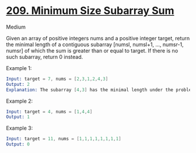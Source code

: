 # [209. Minimum Size Subarray Sum](https://leetcode.com/problems/minimum-size-subarray-sum/)

Medium

Given an array of positive integers nums and a positive integer target, return the minimal length of a contiguous subarray [numsl, numsl+1, ..., numsr-1, numsr] of which the sum is greater than or equal to target. If there is no such subarray, return 0 instead.

Example 1:

```s
Input: target = 7, nums = [2,3,1,2,4,3]
Output: 2
Explanation: The subarray [4,3] has the minimal length under the problem constraint.
```

Example 2:

```s
Input: target = 4, nums = [1,4,4]
Output: 1
```

Example 3:

```s
Input: target = 11, nums = [1,1,1,1,1,1,1,1]
Output: 0
```
